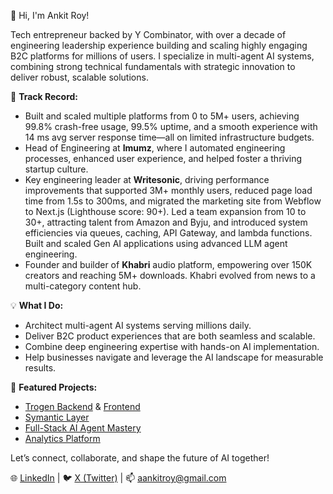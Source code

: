 👋 Hi, I'm Ankit Roy!

Tech entrepreneur backed by Y Combinator, with over a decade of engineering leadership experience building and scaling highly engaging B2C platforms for millions of users. I specialize in multi-agent AI systems, combining strong technical fundamentals with strategic innovation to deliver robust, scalable solutions.

🚀 **Track Record:**
- Built and scaled multiple platforms from 0 to 5M+ users, achieving 99.8% crash-free usage, 99.5% uptime, and a smooth experience with 14 ms avg server response time—all on limited infrastructure budgets.
- Head of Engineering at **Imumz**, where I automated engineering processes, enhanced user experience, and helped foster a thriving startup culture.
- Key engineering leader at **Writesonic**, driving performance improvements that supported 3M+ monthly users, reduced page load time from 1.5s to 300ms, and migrated the marketing site from Webflow to Next.js (Lighthouse score: 90+). Led a team expansion from 10 to 30+, attracting talent from Amazon and Byju, and introduced system efficiencies via queues, caching, API Gateway, and lambda functions. Built and scaled Gen AI applications using advanced LLM agent engineering.
- Founder and builder of **Khabri** audio platform, empowering over 150K creators and reaching 5M+ downloads. Khabri evolved from news to a multi-category content hub.

💡 **What I Do:**
- Architect multi-agent AI systems serving millions daily.
- Deliver B2C product experiences that are both seamless and scalable.
- Combine deep engineering expertise with hands-on AI implementation.
- Help businesses navigate and leverage the AI landscape for measurable results.

📌 **Featured Projects:**
- [Trogen Backend](https://github.com/aankitroy/trogen-backend) & [Frontend](https://github.com/aankitroy/trogen-frontend)
- [Symantic Layer](https://github.com/aankitroy/symantic-layer)
- [Full-Stack AI Agent Mastery](https://github.com/aankitroy/full-stack-ai-agent-mastery)
- [Analytics Platform](https://github.com/aankitroy/analytics-platform)

Let’s connect, collaborate, and shape the future of AI together!

🌐 [LinkedIn](https://www.linkedin.com/in/aankit-roy-20515b35/) | 🐦 [X (Twitter)](https://x.com/AankitRoy) | 📫 aankitroy@gmail.com